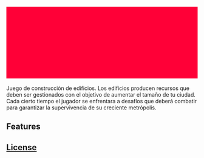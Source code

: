 ![Banner](https://github.com/RobertFont/AlphaProject/blob/master/WikiResources/BannerPH.png)

Juego de construcción de edificios. Los edificios producen recursos que deben ser gestionados con el objetivo de aumentar el tamaño de tu ciudad. Cada cierto tiempo el jugador se enfrentara a desafíos que deberá combatir para garantizar la supervivencia de su creciente metrópolis.

## Features

## [**License**](https://github.com/RobertFont/AlphaProject/blob/master/LICENSE)
